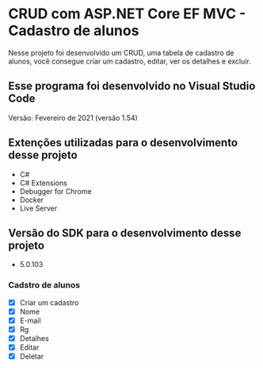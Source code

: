 <h1>CRUD com ASP.NET Core EF MVC - Cadastro de alunos</h1>
Nesse projeto foi desenvolvido um CRUD, uma tabela de cadastro de alunos, você consegue criar um cadastro, editar, ver os detalhes e excluir.
<h2>Esse programa foi desenvolvido no Visual Studio Code</h2>
Versão: Fevereiro de 2021 (versão 1.54)
<h2>Extenções utilizadas para o desenvolvimento desse projeto</h2>

- C#
- C# Extensions
- Debugger for Chrome
- Docker
- Live Server

<h2>Versão do SDK para o desenvolvimento desse projeto</h2>

- 5.0.103

### Cadstro de alunos

- [x] Criar um cadastro
- [x] Nome
- [x] E-mail
- [x] Rg
- [x] Detalhes
- [x] Editar
- [x] Deletar
